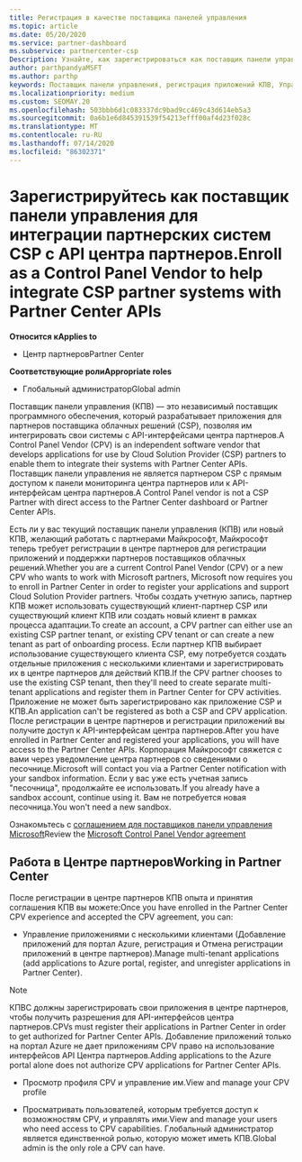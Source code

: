 ```yaml
---
title: Регистрация в качестве поставщика панелей управления
ms.topic: article
ms.date: 05/20/2020
ms.service: partner-dashboard
ms.subservice: partnercenter-csp
Description: Узнайте, как зарегистрироваться как поставщик панели управления (КПВ) в центре партнеров.
author: parthpandyaMSFT
ms.author: parthp
keywords: Поставщик панели управления, регистрация приложений КПВ, Управление приложениями КПВ
ms.localizationpriority: medium
ms.custom: SEOMAY.20
ms.openlocfilehash: 503bbb6d1c083337dc9bad9cc469c43d614eb5a3
ms.sourcegitcommit: 0a6b1e6d845391539f54213efff00af4d23f028c
ms.translationtype: MT
ms.contentlocale: ru-RU
ms.lasthandoff: 07/14/2020
ms.locfileid: "86302371"
---
```

# <a name="enroll-as-a-control-panel-vendor-to-help-integrate-csp-partner-systems-with-partner-center-apis"></a><span data-ttu-id="dabb6-104">Зарегистрируйтесь как поставщик панели управления для интеграции партнерских систем CSP с API центра партнеров.</span><span class="sxs-lookup"><span data-stu-id="dabb6-104">Enroll as a Control Panel Vendor to help integrate CSP partner systems with Partner Center APIs</span></span>

<span data-ttu-id="dabb6-105">**Относится к**</span><span class="sxs-lookup"><span data-stu-id="dabb6-105">**Applies to**</span></span>

- <span data-ttu-id="dabb6-106">Центр партнеров</span><span class="sxs-lookup"><span data-stu-id="dabb6-106">Partner Center</span></span>

<span data-ttu-id="dabb6-107">**Соответствующие роли**</span><span class="sxs-lookup"><span data-stu-id="dabb6-107">**Appropriate roles**</span></span>

- <span data-ttu-id="dabb6-108">Глобальный администратор</span><span class="sxs-lookup"><span data-stu-id="dabb6-108">Global admin</span></span>

<span data-ttu-id="dabb6-109">Поставщик панели управления (КПВ) — это независимый поставщик программного обеспечения, который разрабатывает приложения для партнеров поставщика облачных решений (CSP), позволяя им интегрировать свои системы с API-интерфейсами центра партнеров.</span><span class="sxs-lookup"><span data-stu-id="dabb6-109">A Control Panel Vendor (CPV) is an independent software vendor that develops applications for use by Cloud Solution Provider (CSP) partners to enable them to integrate their systems with Partner Center APIs.</span></span> <span data-ttu-id="dabb6-110">Поставщик панели управления не является партнером CSP с прямым доступом к панели мониторинга центра партнеров или к API-интерфейсам центра партнеров.</span><span class="sxs-lookup"><span data-stu-id="dabb6-110">A Control Panel vendor is not a CSP Partner with direct access to the Partner Center dashboard or Partner Center APIs.</span></span>

<span data-ttu-id="dabb6-111">Есть ли у вас текущий поставщик панели управления (КПВ) или новый КПВ, желающий работать с партнерами Майкрософт, Майкрософт теперь требует регистрации в центре партнеров для регистрации приложений и поддержки партнеров поставщиков облачных решений.</span><span class="sxs-lookup"><span data-stu-id="dabb6-111">Whether you are a current Control Panel Vendor (CPV) or a new CPV who wants to work with Microsoft partners, Microsoft now requires you to enroll in Partner Center in order to register your applications and support Cloud Solution Provider partners.</span></span> <span data-ttu-id="dabb6-112">Чтобы создать учетную запись, партнер КПВ может использовать существующий клиент-партнер CSP или существующий клиент КПВ или создать новый клиент в рамках процесса адаптации.</span><span class="sxs-lookup"><span data-stu-id="dabb6-112">To create an account, a CPV partner can either use an existing CSP partner tenant, or existing CPV tenant or can create a new tenant as part of onboarding process.</span></span> <span data-ttu-id="dabb6-113">Если партнер КПВ выбирает использование существующего клиента CSP, ему потребуется создать отдельные приложения с несколькими клиентами и зарегистрировать их в центре партнеров для действий КПВ.</span><span class="sxs-lookup"><span data-stu-id="dabb6-113">If the CPV partner chooses to use the existing CSP tenant, then they'll need to create separate multi-tenant applications and register them in Partner Center for CPV activities.</span></span> <span data-ttu-id="dabb6-114">Приложение не может быть зарегистрировано как приложение CSP и КПВ.</span><span class="sxs-lookup"><span data-stu-id="dabb6-114">An application can't be registered as both a CSP and CPV application.</span></span> <span data-ttu-id="dabb6-115">После регистрации в центре партнеров и регистрации приложений вы получите доступ к API-интерфейсам центра партнеров.</span><span class="sxs-lookup"><span data-stu-id="dabb6-115">After you have enrolled in Partner Center and registered your applications, you will have access to the Partner Center APIs.</span></span>  <span data-ttu-id="dabb6-116">Корпорация Майкрософт свяжется с вами через уведомление центра партнеров со сведениями о песочнице.</span><span class="sxs-lookup"><span data-stu-id="dabb6-116">Microsoft will contact you via a Partner Center notification with your sandbox information.</span></span> <span data-ttu-id="dabb6-117">Если у вас уже есть учетная запись "песочница", продолжайте ее использовать.</span><span class="sxs-lookup"><span data-stu-id="dabb6-117">If you already have a sandbox account, continue using it.</span></span> <span data-ttu-id="dabb6-118">Вам не потребуется новая песочница.</span><span class="sxs-lookup"><span data-stu-id="dabb6-118">You won't need a new sandbox.</span></span>

<span data-ttu-id="dabb6-119">Ознакомьтесь с [соглашением для поставщиков панели управления Microsoft](https://go.microsoft.com/fwlink/?linkid=2055198)</span><span class="sxs-lookup"><span data-stu-id="dabb6-119">Review the [Microsoft Control Panel Vendor agreement](https://go.microsoft.com/fwlink/?linkid=2055198)</span></span>


## <a name="working-in-partner-center"></a><span data-ttu-id="dabb6-120">Работа в Центре партнеров</span><span class="sxs-lookup"><span data-stu-id="dabb6-120">Working in Partner Center</span></span>
<span data-ttu-id="dabb6-121">После регистрации в центре партнеров КПВ опыта и принятия соглашения КПВ вы можете:</span><span class="sxs-lookup"><span data-stu-id="dabb6-121">Once you have enrolled in the Partner Center CPV experience and accepted the CPV agreement, you can:</span></span>

- <span data-ttu-id="dabb6-122">Управление приложениями с несколькими клиентами (Добавление приложений для портал Azure, регистрация и Отмена регистрации приложений в центре партнеров).</span><span class="sxs-lookup"><span data-stu-id="dabb6-122">Manage multi-tenant applications (add applications to Azure portal, register, and unregister applications in Partner Center).</span></span>

>[!Note] 
><span data-ttu-id="dabb6-123">КПВС должны зарегистрировать свои приложения в центре партнеров, чтобы получить разрешения для API-интерфейсов центра партнеров.</span><span class="sxs-lookup"><span data-stu-id="dabb6-123">CPVs must register their applications in Partner Center in order to get authorized for Partner Center APIs.</span></span> <span data-ttu-id="dabb6-124">Добавление приложений только на портал Azure не дает приложениям CPV право на использование интерфейсов API Центра партнеров.</span><span class="sxs-lookup"><span data-stu-id="dabb6-124">Adding applications to the Azure portal alone does not authorize CPV applications for Partner Center APIs.</span></span> 

- <span data-ttu-id="dabb6-125">Просмотр профиля CPV и управление им.</span><span class="sxs-lookup"><span data-stu-id="dabb6-125">View and manage your CPV profile</span></span> 

- <span data-ttu-id="dabb6-126">Просматривать пользователей, которым требуется доступ к возможностям CPV, и управлять ими.</span><span class="sxs-lookup"><span data-stu-id="dabb6-126">View and manage your users who need access to CPV capabilities.</span></span> <span data-ttu-id="dabb6-127">Глобальный администратор является единственной ролью, которую может иметь КПВ.</span><span class="sxs-lookup"><span data-stu-id="dabb6-127">Global admin is the only role a CPV can have.</span></span>


